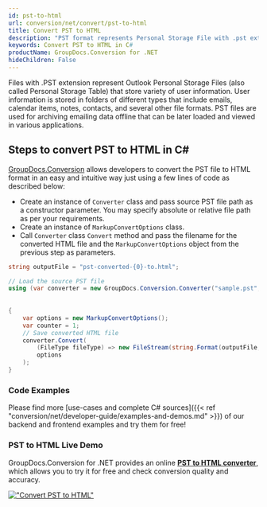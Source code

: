 ```yaml
---
id: pst-to-html
url: conversion/net/convert/pst-to-html
title: Convert PST to HTML
description: "PST format represents Personal Storage File with .pst extension. Learn how to convert PST to HTML file programmatically in C# language using GroupDocs.Conversion for .NET library."
keywords: Convert PST to HTML in C#
productName: GroupDocs.Conversion for .NET
hideChildren: False
---
```


Files with .PST extension represent Outlook Personal Storage Files (also called Personal Storage Table) that store variety of user information. User information is stored in folders of different types that include emails, calendar items, notes, contacts, and several other file formats. PST files are used for archiving emailing data offline that can be later loaded and viewed in various applications.

## Steps to convert PST to HTML in C#

[GroupDocs.Conversion](https://products.groupdocs.com/conversion/net) allows developers to convert the PST file to HTML format in an easy and intuitive way just using a few lines of code as described below:

* Create an instance of `Converter` class and pass source PST file path as a constructor parameter. You may specify absolute or relative file path as per your requirements. 
* Create an instance of `MarkupConvertOptions` class.
* Call `Converter` class `Convert` method and pass the filename for the converted HTML file and the `MarkupConvertOptions` object from the previous step as parameters.

```csharp
string outputFile = "pst-converted-{0}-to.html";

// Load the source PST file
using (var converter = new GroupDocs.Conversion.Converter("sample.pst", fileType => fileType == PersonalStorageFileType.Pst
                                                                                                    ? new PersonalStorageLoadOptions()
                                                                                                    : null))
{
    var options = new MarkupConvertOptions();
	var counter = 1;
    // Save converted HTML file
    converter.Convert(
		(FileType fileType) => new FileStream(string.Format(outputFile, counter++), FileMode.Create),
        options
    );            
}
```

### Code Examples

Please find more [use-cases and complete C# sources]({{< ref "conversion/net/developer-guide/examples-and-demos.md" >}}) of our backend and frontend examples and try them for free!

### PST to HTML Live Demo

GroupDocs.Conversion for .NET provides an online [**PST to HTML converter**](https://products.groupdocs.app/conversion/pst-to-html), which allows you to try it for free and check conversion quality and accuracy.

[!["Convert PST to HTML"](conversion/net/images/convert-to-html/convert-pst-to-html.png)](https://products.groupdocs.app/conversion/pst-to-html)
